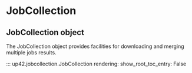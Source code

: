 # JobCollection

## JobCollection object

The JobCollection object provides facilities for downloading and merging
multiple jobs results.


::: up42.jobcollection.JobCollection
    rendering:
        show_root_toc_entry: False
